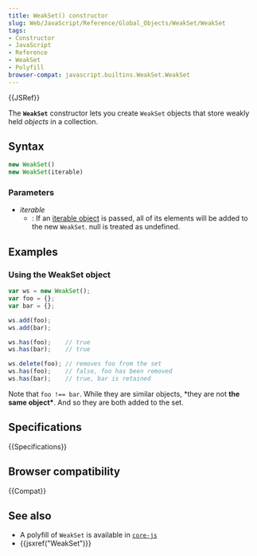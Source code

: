 ```yaml
---
title: WeakSet() constructor
slug: Web/JavaScript/Reference/Global_Objects/WeakSet/WeakSet
tags:
- Constructor
- JavaScript
- Reference
- WeakSet
- Polyfill
browser-compat: javascript.builtins.WeakSet.WeakSet
---
```

{{JSRef}}

The **`WeakSet`** constructor lets you create `WeakSet` objects that store
weakly held _objects_ in a collection.

## Syntax

```js
new WeakSet()
new WeakSet(iterable)
```

### Parameters

- <var>iterable</var>
  - : If an
    [iterable object](/en-US/docs/Web/JavaScript/Reference/Statements/for...of)
    is passed, all of its elements will be added to the new `WeakSet`. null is
    treated as undefined.

## Examples

### Using the WeakSet object

```js
var ws = new WeakSet();
var foo = {};
var bar = {};

ws.add(foo);
ws.add(bar);

ws.has(foo);    // true
ws.has(bar);    // true

ws.delete(foo); // removes foo from the set
ws.has(foo);    // false, foo has been removed
ws.has(bar);    // true, bar is retained
```

Note that `foo !== bar`. While they are similar objects, \*they are not **the
same object\***. And so they are both added to the set.

## Specifications

{{Specifications}}

## Browser compatibility

{{Compat}}

## See also

- A polyfill of `WeakSet` is available in
  [`core-js`](https://github.com/zloirock/core-js#weakset)
- {{jsxref("WeakSet")}}
